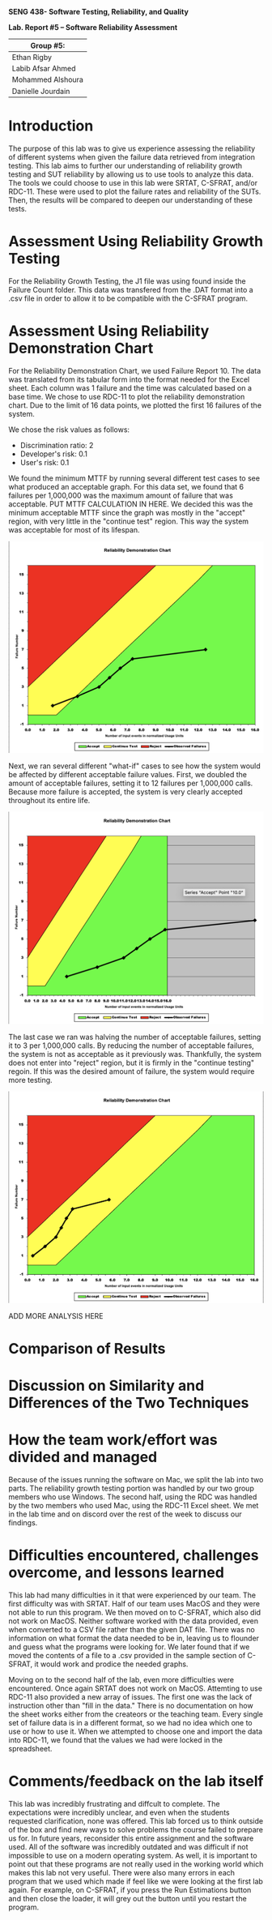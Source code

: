 **SENG 438- Software Testing, Reliability, and Quality**

**Lab. Report \#5 – Software Reliability Assessment**

| Group \#5:        |
| ------------------|
| Ethan Rigby       |
| Labib Afsar Ahmed |
| Mohammed Alshoura |
| Danielle Jourdain |

# Introduction

The purpose of this lab was to give us experience assessing the reliability of different systems when given the failure data retrieved from integration testing. This lab aims to further our understanding of reliability growth testing and SUT reliability by allowing us to use tools to analyze this data. The tools we could choose to use in this lab were SRTAT, C-SFRAT, and/or RDC-11. These were used to plot the failure rates and reliability of the SUTs. Then, the results will be compared to deepen our understanding of these tests.

# Assessment Using Reliability Growth Testing

For the Reliability Growth Testing, the J1 file was using found inside the Failure Count folder. This data was transfered from the .DAT format into a .csv file in order to allow it to be compatible with the C-SFRAT program.

# Assessment Using Reliability Demonstration Chart

For the Reliability Demonstration Chart, we used Failure Report 10. The data was translated from its tabular form into the format needed for the Excel sheet. Each column was 1 failure and the time was calculated based on a base time. We chose to use RDC-11 to plot the reliability demonstration chart. Due to the limit of 16 data points, we plotted the first 16 failures of the system.

We chose the risk values as follows:

- Discrimination ratio: 2
- Developer's risk: 0.1
- User's risk: 0.1

We found the minimum MTTF by running several different test cases to see what produced an acceptable graph. For this data set, we found that 6 failures per 1,000,000 was the maximum amount of failure that was acceptable. PUT MTTF CALCULATION IN HERE. We decided this was the minimum acceptable MTTF since the graph was mostly in the "accept" region, with very little in the "continue test" region. This way the system was acceptable for most of its lifespan.

![RDC with 6 failures](./media/rdc/mttf6.png)

Next, we ran several different "what-if" cases to see how the system would be affected by different acceptable failure values. First, we doubled the amount of acceptable failures, setting it to 12 failures per 1,000,000 calls. Because more failure is accepted, the system is very clearly accepted throughout its entire life.

![RDC with 12 failures](./media/rdc/mttf12.png)

The last case we ran was halving the number of acceptable failures, setting it to 3 per 1,000,000 calls. By reducing the number of acceptable failures, the system is not as acceptable as it previously was. Thankfully, the system does not enter into "reject" region, but it is firmly in the "continue testing" regoin. If this was the desired amount of failure, the system would require more testing.

![RDC with 3 failures](./media/rdc/mttf3.png)

ADD MORE ANALYSIS HERE

# Comparison of Results

# Discussion on Similarity and Differences of the Two Techniques

# How the team work/effort was divided and managed

Because of the issues running the software on Mac, we split the lab into two parts. The reliability growth testing portion was handled by our two group members who use Windows. The second half, using the RDC was handled by the two members who used Mac, using the RDC-11 Excel sheet. We met in the lab time and on discord over the rest of the week to discuss our findings.

# Difficulties encountered, challenges overcome, and lessons learned

This lab had many difficulties in it that were experienced by our team. The first difficulty was with SRTAT. Half of our team uses MacOS and they were not able to run this program. We then moved on to C-SFRAT, which also did not work on MacOS. Neither software worked with the data provided, even when converted to a CSV file rather than the given DAT file. There was no information on what format the data needed to be in, leaving us to flounder and guess what the programs were looking for. We later found that if we moved the contents of a file to a .csv provided in the sample section of C-SFRAT, it would work and prodice the needed graphs.

Moving on to the second half of the lab, even more difficulties were encountered. Once again SRTAT does not work on MacOS. Attemting to use RDC-11 also provided a new array of issues. The first one was the lack of instruction other than "fill in the data." There is no documentation on how the sheet works either from the createors or the teaching team. Every single set of failure data is in a different format, so we had no idea which one to use or how to use it. When we attempted to choose one and import the data into RDC-11, we found that the values we had were locked in the spreadsheet.

# Comments/feedback on the lab itself

This lab was incredibly frustrating and diffcult to complete. The expectations were incredibly unclear, and even when the students requested clarification, none was offered. This lab forced us to think outside of the box and find new ways to solve problems the course failed to prepare us for. In future years, reconsider this entire assignment and the software used. All of the software was incredibly outdated and was difficult if not impossible to use on a modern operating system. As well, it is important to point out that these programs are not really used in the working world which makes this lab not very useful. There were also many errors in each program that we used which made if feel like we were looking at the first lab again. For example, on C-SFRAT, if you press the Run Estimations button and then close the loader, it will grey out the button until you restart the program.
